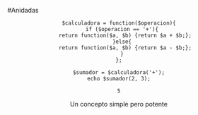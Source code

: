 #Anidadas

<center class="vcenter">

    $calculadora = function($operacion){
      if ($operacion == '+'){
        return function($a, $b) {return $a + $b;};
      }else{
        return function($a, $b) {return $a - $b;};
      }
    };
    
    $sumador = $calculadora('+');
    echo $sumador(2, 3);

    5

Un concepto simple pero potente

</center>
